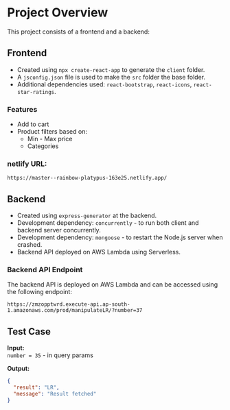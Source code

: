 # Project Overview

This project consists of a frontend and a backend:

## Frontend

- Created using `npx create-react-app` to generate the `client` folder.
- A `jsconfig.json` file is used to make the `src` folder the base folder.
- Additional dependencies used: `react-bootstrap`, `react-icons`, `react-star-ratings`.

### Features

- Add to cart
- Product filters based on:
  - Min - Max price
  - Categories

### netlify URL:
`https://master--rainbow-platypus-163e25.netlify.app/`
## Backend

- Created using `express-generator` at the backend.
- Development dependency: `concurrently` - to run both client and backend server concurrently.
- Development dependency: `mongoose` - to restart the Node.js server when crashed.
- Backend API deployed on AWS Lambda using Serverless.

### Backend API Endpoint

The backend API is deployed on AWS Lambda and can be accessed using the following endpoint:

`https://zmzopptwrd.execute-api.ap-south-1.amazonaws.com/prod/manipulateLR/?number=37`

## Test Case

**Input:**  
`number = 35` - in query params

**Output:**
```json
{
  "result": "LR",
  "message": "Result fetched"
}

